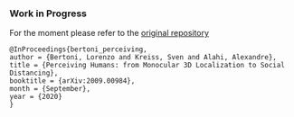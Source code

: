 
### Work in Progress

For the moment please refer to the [original repository](https://github.com/vita-epfl/monoloco)

```
@InProceedings{bertoni_perceiving,
author = {Bertoni, Lorenzo and Kreiss, Sven and Alahi, Alexandre},
title = {Perceiving Humans: from Monocular 3D Localization to Social Distancing},
booktitle = {arXiv:2009.00984},
month = {September},
year = {2020}
}
```